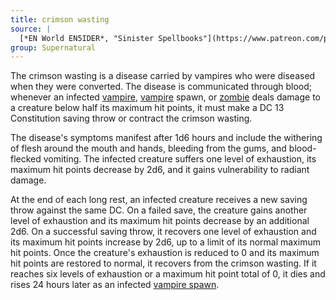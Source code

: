 ```yaml
---
title: crimson wasting
source: |
  [*EN World EN5IDER*, "Sinister Spellbooks"](https://www.patreon.com/posts/4347214)
group: Supernatural
---
```


The crimson wasting is a disease carried by vampires who were diseased when they were converted. The disease is communicated through blood; whenever an infected [vampire](/monsters/vampire/), [vampire](/monsters/vampire/) spawn, or [zombie](/monsters/zombie-humanoid/) deals damage to a creature below half its maximum hit points, it must make a DC 13 Constitution saving throw or contract the crimson wasting.

The disease's symptoms manifest after 1d6 hours and include the withering of flesh around the mouth and hands, bleeding from the gums, and blood-flecked vomiting. The infected creature suffers one level of exhaustion, its maximum hit points decrease by 2d6, and it gains vulnerability to radiant damage.

At the end of each long rest, an infected creature receives a new saving throw against the same DC.
On a failed save, the creature gains another level of exhaustion and its maximum hit points decrease by an additional 2d6. On a successful saving throw, it recovers one level of exhaustion and its maximum hit points increase by 2d6, up to a limit of its normal maximum hit points. Once the creature's exhaustion is reduced to 0 and its maximum hit points are restored to normal, it recovers from the crimson wasting. If it reaches six levels of exhaustion or a maximum hit point total of 0, it dies and rises 24 hours later as an infected [vampire spawn](/monsters/vampire-spawn/).

